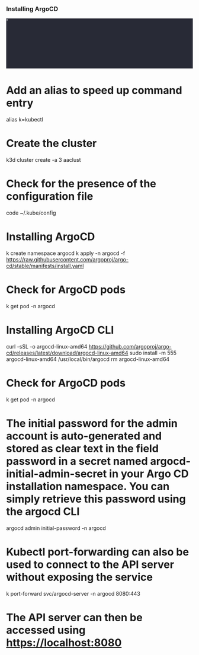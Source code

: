 ### Installing ArgoCD

![Instruction](622997.gif)

# Add an alias to speed up command entry

alias k=kubectl

# Create the cluster

k3d cluster create -a 3 aaclust

# Check for the presence of the configuration file

code ~/.kube/config

# Installing ArgoCD

k create namespace argocd
k apply -n argocd -f <https://raw.githubusercontent.com/argoproj/argo-cd/stable/manifests/install.yaml>

# Check for ArgoCD pods

k get pod -n argocd

# Installing ArgoCD CLI

curl -sSL -o argocd-linux-amd64 <https://github.com/argoproj/argo-cd/releases/latest/download/argocd-linux-amd64>
sudo install -m 555 argocd-linux-amd64 /usr/local/bin/argocd
rm argocd-linux-amd64

# Check for ArgoCD pods

k get pod -n argocd

# The initial password for the admin account is auto-generated and stored as clear text in the field password in a secret named argocd-initial-admin-secret in your Argo CD installation namespace. You can simply retrieve this password using the argocd CLI

argocd admin initial-password -n argocd

# Kubectl port-forwarding can also be used to connect to the API server without exposing the service

k port-forward svc/argocd-server -n argocd 8080:443

# The API server can then be accessed using <https://localhost:8080>
